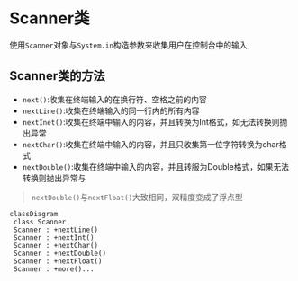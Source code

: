 # Scanner类

使用`Scanner`对象与`System.in`构造参数来收集用户在控制台中的输入



## Scanner类的方法

- `next()`:收集在终端输入的在换行符、空格之前的内容
- `nextLine()`:收集在终端输入的同一行内的所有内容
- `nextInet()`:收集在终端中输入的内容，并且转换为Int格式，如无法转换则抛出异常
- `nextChar()`:收集在终端中输入的内容，并且只收集第一位字符转换为char格式
- `nextDouble()`:收集在终端中输入的内容，并且转服为Double格式，如果无法转换则抛出异常与

> `nextDouble()`与`nextFloat()`大致相同，双精度变成了浮点型

```mermaid
classDiagram
 class Scanner
 Scanner : +nextLine()
 Scanner : +nextInt()
 Scanner : +nextChar()
 Scanner : +nextDouble()
 Scanner : +nextFloat()
 Scanner : +more()...
 
```

